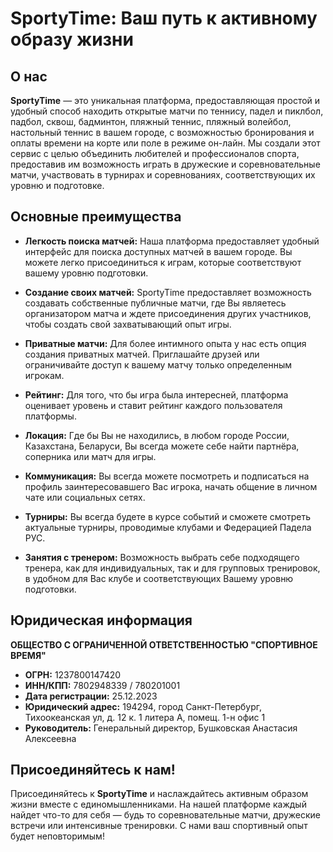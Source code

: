 # SportyTime: Ваш путь к активному образу жизни

## О нас

**SportyTime** — это уникальная платформа, предоставляющая простой и удобный способ находить открытые матчи по теннису, падел и пиклбол, падбол, сквош, бадминтон, пляжный теннис, пляжный волейбол, настольный теннис в вашем городе, с возможностью бронирования и оплаты времени на корте или поле в режиме он-лайн. Мы создали этот сервис с целью объединить любителей и профессионалов спорта, предоставив им возможность играть в дружеские и соревновательные матчи, участвовать в турнирах и соревнованиях, соответствующих их уровню и подготовке.

## Основные преимущества

- **Легкость поиска матчей:** Наша платформа предоставляет удобный интерфейс для поиска доступных матчей в вашем городе. Вы можете легко присоединиться к играм, которые соответствуют вашему уровню подготовки.

- **Создание своих матчей:** SportyTime предоставляет возможность создавать собственные публичные матчи, где Вы являетесь организатором матча и ждете присоединения других участников, чтобы создать свой захватывающий опыт игры.

- **Приватные матчи:** Для более интимного опыта у нас есть опция создания приватных матчей. Приглашайте друзей или ограничивайте доступ к вашему матчу только определенным игрокам.

- **Рейтинг:** Для того, что бы игра была интересней, платформа оценивает уровень и ставит рейтинг каждого пользователя платформы.

- **Локация:** Где бы Вы не находились, в любом городе России, Казахстана, Беларуси, Вы всегда можете себе найти партнёра, соперника или матч для игры.

- **Коммуникация:** Вы всегда можете посмотреть и подписаться на профиль заинтересовавшего Вас игрока, начать общение в личном чате или социальных сетях.

- **Турниры:** Вы всегда будете в курсе событий и сможете смотреть актуальные турниры, проводимые клубами и Федерацией Падела РУС.

- **Занятия с тренером:** Возможность выбрать себе подходящего тренера, как для индивидуальных, так и для групповых тренировок, в удобном для Вас клубе и соответствующих Вашему уровню подготовки.

## Юридическая информация

**ОБЩЕСТВО С ОГРАНИЧЕННОЙ ОТВЕТСТВЕННОСТЬЮ "СПОРТИВНОЕ ВРЕМЯ"**

- **ОГРН:** 1237800147420
- **ИНН/КПП:** 7802948339 / 780201001
- **Дата регистрации:** 25.12.2023
- **Юридический адрес:** 194294, город Санкт-Петербург, Тихоокеанская ул, д. 12 к. 1 литера А, помещ. 1-н офис 1
- **Руководитель:** Генеральный директор, Бушковская Анастасия Алексеевна

## Присоединяйтесь к нам!

Присоединяйтесь к **SportyTime** и наслаждайтесь активным образом жизни вместе с единомышленниками. На нашей платформе каждый найдет что-то для себя — будь то соревновательные матчи, дружеские встречи или интенсивные тренировки. С нами ваш спортивный опыт будет неповторимым!
